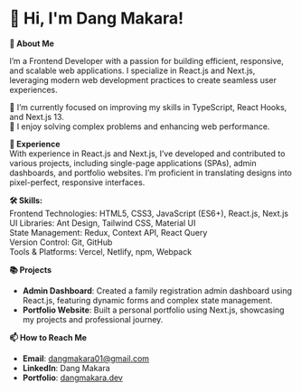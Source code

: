 # **👋 Hi, I'm Dang Makara!**


**🚀 About Me**

I’m a Frontend Developer with a passion for building efficient, responsive, and scalable web applications. I specialize in React.js and Next.js, leveraging modern web development practices to create seamless user experiences.

🌱 I’m currently focused on improving my skills in TypeScript, React Hooks, and Next.js 13.  
🔧 I enjoy solving complex problems and enhancing web performance.

**💼 Experience**  
With experience in React.js and Next.js, I’ve developed and contributed to various projects, including single-page applications (SPAs), admin dashboards, and portfolio websites. I’m proficient in translating designs into pixel-perfect, responsive interfaces.

**🛠 Skills:**  
Frontend Technologies: HTML5, CSS3, JavaScript (ES6+), React.js, Next.js  
UI Libraries: Ant Design, Tailwind CSS, Material UI  
State Management: Redux, Context API, React Query  
Version Control: Git, GitHub  
Tools & Platforms: Vercel, Netlify, npm, Webpack

**📚 Projects**  
- **Admin Dashboard**: Created a family registration admin dashboard using React.js, featuring dynamic forms and complex state management.  
- **Portfolio Website**: Built a personal portfolio using Next.js, showcasing my projects and professional journey.  

**📫 How to Reach Me**  
- **Email**: [dangmakara01@gmail.com](https://mail.google.com/mail/?view=cm&fs=1&to=dangmakara01@gmail.com)  
- **LinkedIn**: Dang Makara  
- **Portfolio**: [dangmakara.dev](https://my-portfolio-two-alpha-91.vercel.app/)

